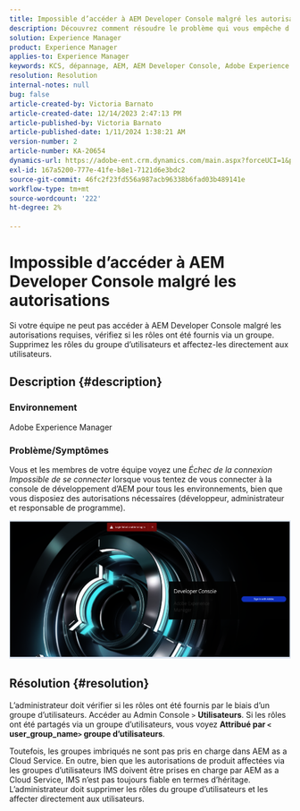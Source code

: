 ```yaml
---
title: Impossible d’accéder à AEM Developer Console malgré les autorisations
description: Découvrez comment résoudre le problème qui vous empêche d’accéder à AEM Developer Console même avec des autorisations. Vérifiez si les rôles sont fournis par le biais d’un groupe d’utilisateurs.
solution: Experience Manager
product: Experience Manager
applies-to: Experience Manager
keywords: KCS, dépannage, AEM, AEM Developer Console, Adobe Experience Manager, accès, autorisations, groupes d’utilisateurs
resolution: Resolution
internal-notes: null
bug: false
article-created-by: Victoria Barnato
article-created-date: 12/14/2023 2:47:13 PM
article-published-by: Victoria Barnato
article-published-date: 1/11/2024 1:38:21 AM
version-number: 2
article-number: KA-20654
dynamics-url: https://adobe-ent.crm.dynamics.com/main.aspx?forceUCI=1&pagetype=entityrecord&etn=knowledgearticle&id=6c7e48a6-8f9a-ee11-be37-6045bd006b25
exl-id: 167a5200-777e-41fe-b8e1-7121d6e3bdc2
source-git-commit: 46fc2f23fd556a987acb96338b6fad03b489141e
workflow-type: tm+mt
source-wordcount: '222'
ht-degree: 2%

---
```


# Impossible d’accéder à AEM Developer Console malgré les autorisations


Si votre équipe ne peut pas accéder à AEM Developer Console malgré les autorisations requises, vérifiez si les rôles ont été fournis via un groupe. Supprimez les rôles du groupe d’utilisateurs et affectez-les directement aux utilisateurs.

## Description {#description}


### Environnement

Adobe Experience Manager

### Problème/Symptômes

Vous et les membres de votre équipe voyez une *Échec de la connexion Impossible de se connecter* lorsque vous tentez de vous connecter à la console de développement d’AEM pour tous les environnements, bien que vous disposiez des autorisations nécessaires (développeur, administrateur et responsable de programme).



![](assets/___6d7e48a6-8f9a-ee11-be37-6045bd006b25___.png)


## Résolution {#resolution}


L’administrateur doit vérifier si les rôles ont été fournis par le biais d’un groupe d’utilisateurs. Accéder au Admin Console `>`  <b>Utilisateurs</b>. Si les rôles ont été partagés via un groupe d’utilisateurs, vous voyez <b>Attribué par `<` user_group_name`>`  groupe d’utilisateurs</b>.

Toutefois, les groupes imbriqués ne sont pas pris en charge dans AEM as a Cloud Service. En outre, bien que les autorisations de produit affectées via les groupes d’utilisateurs IMS doivent être prises en charge par AEM as a Cloud Service, IMS n’est pas toujours fiable en termes d’héritage. L’administrateur doit supprimer les rôles du groupe d’utilisateurs et les affecter directement aux utilisateurs.
